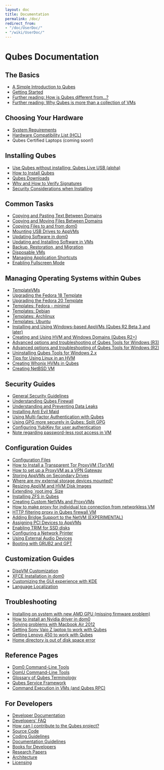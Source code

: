 ```yaml
---
layout: doc
title: Documentation
permalink: /doc/
redirect_from:
- "/doc/UserDoc/"
- "/wiki/UserDoc/"
---
```


Qubes Documentation
===================

The Basics
----------
 *  [A Simple Introduction to Qubes](/doc/SimpleIntro/)
 *  [Getting Started](/doc/GettingStarted/)
 *  [Further reading: How is Qubes different from...?](http://blog.invisiblethings.org/2012/09/12/how-is-qubes-os-different-from.html)
 *  [Further reading: Why Qubes is more than a collection of VMs](http://www.invisiblethingslab.com/resources/2014/Software_compartmentalization_vs_physical_separation.pdf)


Choosing Your Hardware
----------------------
 *  [System Requirements](/doc/SystemRequirements/)
 *  [Hardware Compatibility List (HCL)](/hcl)
 *  Qubes Certified Laptops (coming soon!)


Installing Qubes
----------------
 *  [Use Qubes without installing: Qubes Live USB (alpha)](https://groups.google.com/d/msg/qubes-users/IQdCEpkooto/iyMh3LuzCAAJ)
 *  [How to Install Qubes](/doc/InstallationGuide/)
 *  [Qubes Downloads](/doc/Downloads/)
 *  [Why and How to Verify Signatures](/doc/VerifyingSignatures/)
 *  [Security Considerations when Installing](/doc/InstallSecurity/)


Common Tasks
------------
 *  [Copying and Pasting Text Between Domains](/doc/CopyPaste/)
 *  [Copying and Moving Files Between Domains](/doc/CopyingFiles/)
 *  [Copying Files to and from dom0](/doc/CopyToDomZero/)
 *  [Mounting USB Drives to AppVMs](/doc/StickMounting/)
 *  [Updating Software in dom0](/doc/SoftwareUpdateDom0/)
 *  [Updating and Installing Software in VMs](/doc/SoftwareUpdateVM/)
 *  [Backup, Restoration, and Migration](/doc/BackupRestore/)
 *  [Disposable VMs](/doc/DisposableVms/)
 *  [Managing Application Shortcuts](/doc/ManagingAppVmShortcuts/)
 *  [Enabling Fullscreen Mode](/doc/FullScreenMode/)


Managing Operating Systems within Qubes
---------------------------------------
 *  [TemplateVMs](/doc/Templates/)
 *  [Upgrading the Fedora 18 Template](/doc/FedoraTemplateUpgrade18/)
 *  [Upgrading the Fedora 20 Template](/doc/FedoraTemplateUpgrade20/)
 *  [Templates: Fedora - minimal](/doc/Templates/FedoraMinimal/)
 *  [Templates: Debian](/doc/Templates/Debian/)
 *  [Templates: Archlinux](/doc/Templates/Archlinux/)
 *  [Templates: Ubuntu](/doc/Templates/Ubuntu/)
 *  [Installing and Using Windows-based AppVMs (Qubes R2 Beta 3 and later)](/doc/WindowsAppVms/)
 *  [Creating and Using HVM and Windows Domains (Qubes R2+)](/doc/HvmCreate/)
 *  [Advanced options and troubleshooting of Qubes Tools for Windows (R3)](/doc/WindowsTools3/)
 *  [Advanced options and troubleshooting of Qubes Tools for Windows (R2)](/doc/WindowsTools2/)
 *  [Uninstalling Qubes Tools for Windows 2.x](/doc/UninstallingWindowsTools2/)
 *  [Tips for Using Linux in an HVM](/doc/LinuxHVMTips/)
 *  [Creating Whonix HVMs in Qubes](https://www.whonix.org/wiki/Qubes)
 *  [Creating NetBSD VM](https://groups.google.com/group/qubes-devel/msg/4015c8900a813985)


Security Guides
---------------
 *  [General Security Guidelines](/doc/SecurityGuidelines/)
 *  [Understanding Qubes Firewall](/doc/QubesFirewall/)
 *  [Understanding and Preventing Data Leaks](/doc/DataLeaks/)
 *  [Installing Anti Evil Maid](/doc/AntiEvilMaid/)
 *  [Using Multi-factor Authentication with Qubes](/doc/Multi-factorAuthentication/)
 *  [Using GPG more securely in Qubes: Split GPG](/doc/UserDoc/SplitGpg/)
 *  [Configuring YubiKey for user authentication](/doc/YubiKey/)
 *  [Note regarding password-less root access in VM](/doc/VMSudo/)


Configuration Guides
--------------------
 *  [Configuration Files](/doc/UserDoc/ConfigFiles/)
 *  [How to Install a Transparent Tor ProxyVM (TorVM)](/doc/UserDoc/TorVM/)
 *  [How to set up a ProxyVM as a VPN Gateway](/doc/VPN/)
 *  [Storing AppVMs on Secondary Drives](/doc/SecondaryStorage/)
 *  [Where are my external storage devices mounted?](/doc/ExternalDeviceMountPoint/)
 *  [Resizing AppVM and HVM Disk Images](/doc/ResizeDiskImage/)
 *  [Extending \`root.img\` Size](/doc/ResizeRootDiskImage/)
 *  [Installing ZFS in Qubes](/doc/ZFS/)
 *  [Creating Custom NetVMs and ProxyVMs](http://theinvisiblethings.blogspot.com/2011/09/playing-with-qubes-networking-for-fun.html)
 *  [How to make proxy for individual tcp connection from networkless VM](https://groups.google.com/group/qubes-devel/msg/4ca950ab6d7cd11a)
 *  [HTTP filtering proxy in Qubes firewall VM](https://groups.google.com/group/qubes-devel/browse_thread/thread/5252bc3f6ed4b43e/d881deb5afaa2a6c#39c95d63fccca12b)
 *  [Adding Bridge Support to the NetVM (EXPERIMENTAL)](/doc/NetworkBridgeSupport/)
 *  [Assigning PCI Devices to AppVMs](/doc/AssigningDevices/)
 *  [Enabling TRIM for SSD disks](/doc/DiskTRIM/)
 *  [Configuring a Network Printer](/doc/NetworkPrinter/)
 *  [Using External Audio Devices](/doc/ExternalAudio/)
 *  [Booting with GRUB2 and GPT](https://groups.google.com/group/qubes-devel/browse_thread/thread/e4ac093cabd37d2b/d5090c20d92c4128#d5090c20d92c4128)


Customization Guides
--------------------
 *  [DispVM Customization](/doc/UserDoc/DispVMCustomization/)
 *  [XFCE Installation in dom0](/doc/UserDoc/XFCE/)
 *  [Customizing the GUI experience with KDE](https://groups.google.com/d/topic/qubes-users/KhfzF19NG1s/discussion)
 *  [Language Localization](/doc/LanguageLocalization/)


Troubleshooting
---------------
 *  [Installing on system with new AMD GPU (missing firmware problem)](https://groups.google.com/group/qubes-devel/browse_thread/thread/e27a57b0eda62f76)
 *  [How to install an Nvidia driver in dom0](/doc/InstallNvidiaDriver/)
 *  [Solving problems with Macbook Air 2012](https://groups.google.com/group/qubes-devel/browse_thread/thread/b8b0d819d2a4fc39/d50a72449107ab21#8a9268c09d105e69)
 *  [Getting Sony Vaio Z laptop to work with Qubes](/doc/SonyVaioTinkering/)
 *  [Getting Lenovo 450 to work with Qubes](/doc/Lenovo450Tinkering/)
 *  [Home directory is out of disk space error](/doc/OutOfmemory/)


Reference Pages
---------------
 *  [Dom0 Command-Line Tools](/doc/DomZeroTools/)
 *  [DomU Command-Line Tools](/doc/VmTools/)
 *  [Glossary of Qubes Terminology](/doc/Glossary/)
 *  [Qubes Service Framework](/doc/QubesService/)
 *  [Command Execution in VMs (and Qubes RPC)](/doc/Qrexec/)


For Developers
--------------

 *  [Developer Documentation](/doc/SystemDoc/)
 *  [Developers' FAQ](/doc/DevelFaq/)
 *  [How can I contribute to the Qubes project?](/doc/ContributingHowto/)
 *  [Source Code](/doc/SourceCode/)
 *  [Coding Guidelines](/doc/CodingStyle/)
 *  [Documentation Guidelines](/doc/doc-guidelines/)
 *  [Books for Developers](/doc/DevelBooks/)
 *  [Research Papers](/doc/QubesResearch/)
 *  [Architecture](/doc/QubesArchitecture/)
 *  [Licensing](/doc/QubesLicensing/)
